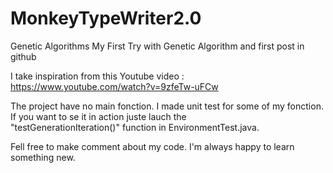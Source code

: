 # MonkeyTypeWriter2.0
Genetic Algorithms
My First Try with Genetic Algorithm and first post in github

I take inspiration from this Youtube video : https://www.youtube.com/watch?v=9zfeTw-uFCw

The project have no main fonction. I made unit test for some of my fonction. If you want to se it in action juste lauch the  
"testGenerationIteration()" function  in EnvironmentTest.java.

Fell free to make comment about my code. I'm always happy to learn something new.
